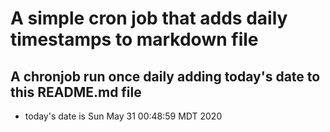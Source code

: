 A simple cron job that adds daily timestamps to markdown file
============================================================
## A chronjob run once daily adding today's date to this README.md file
* today's date is Sun May 31 00:48:59 MDT 2020
